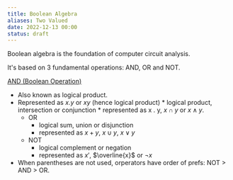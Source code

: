 ```yaml
---
title: Boolean Algebra
aliases: Two Valued 
date: 2022-12-13 00:00
status: draft
---
```


Boolean algebra is the foundation of computer circuit analysis.

It's based on 3 fundamental operations: AND, OR and NOT.

[AND (Boolean Operation)](../journal/permanent/AND%20(Boolean%20Operation).md)
* Also known as logical product.
* Represented as $x . y$ or $xy$ (hence logical product)
      * logical product, intersection or conjunction
      * represented as x . y, $x \cap y$ or $x \wedge y$.
  * OR
      * logical sum, union or disjunction
      * represented as $x + y$, $x \cup y$, $x \lor y$
  * NOT
      * logical complement or negation
      * represented as $x'$, $\overline{x}$ or $\neg x$
* When parentheses are not used, orperators have order of prefs: NOT > AND > OR.
